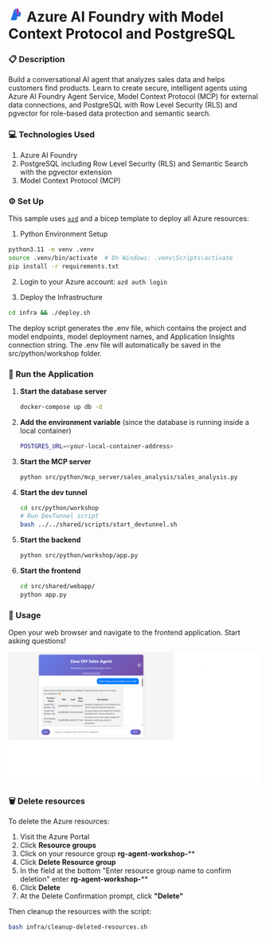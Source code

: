 # <img src="img/Azure-AI-Studio.png" alt="Azure Foundry" style="width:30px;height:30px;"/> Azure AI Foundry with Model Context Protocol and PostgreSQL

### 📋 Description

Build a conversational AI agent that analyzes sales data and helps customers find products. Learn to create secure, intelligent agents using Azure AI Foundry Agent Service, Model Context Protocol (MCP) for external data connections, and PostgreSQL with Row Level Security (RLS) and pgvector for role-based data protection and semantic search.


### 💻 Technologies Used

1. Azure AI Foundry
2. PostgreSQL including Row Level Security (RLS) and Semantic Search with the pgvector extension
3. Model Context Protocol (MCP)

### ⚙️ Set Up

This sample uses [`azd`](https://learn.microsoft.com/azure/developer/azure-developer-cli/) and a bicep template to deploy all Azure resources:

1. Python Environment Setup

```bash
python3.11 -m venv .venv
source .venv/bin/activate  # On Windows: .venv\Scripts\activate
pip install -r requirements.txt
```

2. Login to your Azure account: `azd auth login`

3. Deploy the Infrastructure

```bash
cd infra && ./deploy.sh
```
The deploy script generates the .env file, which contains the project and model endpoints, model deployment names, and Application Insights connection string. The .env file will automatically be saved in the src/python/workshop folder.


### 🏃 Run the Application 

1. **Start the database server**
    ```bash
    docker-compose up db -d
    ```

2. **Add the environment variable** (since the database is running inside a local container)
    ```bash
    POSTGRES_URL=<your-local-container-address>
    ```

3. **Start the MCP server**
    ```bash
    python src/python/mcp_server/sales_analysis/sales_analysis.py
    ```

4. **Start the dev tunnel**
    ```bash
    cd src/python/workshop
    # Run DevTunnel script
    bash ../../shared/scripts/start_devtunnel.sh
    ```

5. **Start the backend**
    ```bash
    python src/python/workshop/app.py
    ```

6. **Start the frontend**
    ```bash
    cd src/shared/webapp/
    python app.py
    ```

### 🚀 Usage

Open your web browser and navigate to the frontend application. Start asking questions!

<p align="center">
<img src="img/zava-diy-screenshot-1.png" width="1200"/>
</p>

### 🗑️ Delete resources

To delete the Azure resources:

1. Visit the Azure Portal
2. Click **Resource groups**
3. Click on your resource group **rg-agent-workshop-****
4. Click **Delete Resource group**
5. In the field at the bottom "Enter resource group name to confirm deletion" enter **rg-agent-workshop-****
6. Click **Delete**
7. At the Delete Confirmation prompt, click **"Delete"**

Then cleanup the resources with the script:
```bash
bash infra/cleanup-deleted-resources.sh
```